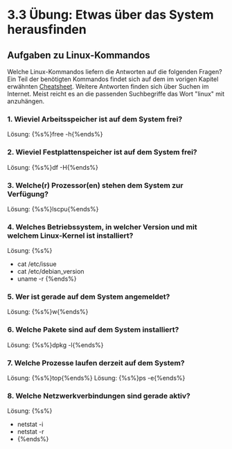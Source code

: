 # 3.3 Übung: Etwas über das System herausfinden


## Aufgaben zu Linux-Kommandos
Welche Linux-Kommandos liefern die Antworten auf die folgenden Fragen? Ein Teil der benötigten Kommandos findet sich auf dem im vorigen Kapitel erwähnten [Cheatsheet](http://cheatsheetworld.com/programming/unix-linux-cheat-sheet/). Weitere Antworten finden sich über Suchen im Internet. Meist reicht es an die passenden Suchbegriffe das Wort "linux" mit anzuhängen.

### 1. Wieviel Arbeitsspeicher ist auf dem System frei?

Lösung: {%s%}free -h{%ends%}

### 2. Wieviel Festplattenspeicher ist auf dem System frei?
Lösung: {%s%}df -H{%ends%}

### 3. Welche(r) Prozessor(en) stehen dem System zur Verfügung?
Lösung: {%s%}lscpu{%ends%}

### 4. Welches Betriebssystem, in welcher Version und mit welchem Linux-Kernel ist installiert?
Lösung: {%s%}
* cat /etc/issue
* cat /etc/debian_version
* uname -r
{%ends%}

### 5. Wer ist gerade auf dem System angemeldet?
Lösung: {%s%}w{%ends%}

### 6. Welche Pakete sind auf dem System installiert?
Lösung: {%s%}dpkg -l{%ends%}

### 7. Welche Prozesse laufen derzeit auf dem System?
Lösung: {%s%}top{%ends%}
Lösung: {%s%}ps -e{%ends%}

### 8. Welche Netzwerkverbindungen sind gerade aktiv?
Lösung: {%s%}
* netstat -i
* netstat -r
* {%ends%}